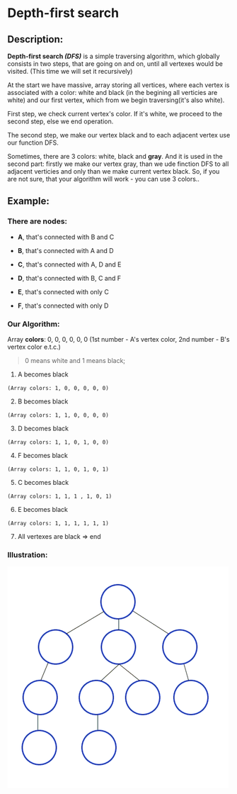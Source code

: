 # Depth-first search

## Description:

**Depth-first search _(DFS)_** is a simple traversing algorithm, which globally consists in two steps, that are going on and on, until all vertexes would be visited. (This time we will set it recursively)

At the start we have massive, array storing all vertices, where each vertex is associated with a color: white and black (in the begining all verticies are white) and our first vertex, which from we begin traversing(it's also white). 

First step, we check current vertex's color. If it's white, we proceed to the second step, else we end operation.

The second step, we make our vertex black and to each adjacent vertex use our function DFS.

Sometimes, there are 3 colors: white, black and __gray__. And it is used in the second part: firstly we make our vertex gray, than we ude finction DFS to all adjacent verticies and only than we make current vertex black. So, if you are not sure, that your algorithm will work - you can use 3 colors..

## Example:

### There are nodes: 
- **A**, that's connected with B and C

- **B**, that's connected with A and D

- **C**, that's connected with A, D and E

- **D**, that's connected with B, C and F

- **E**, that's connected with only C

- **F**, that's connected with only D

### Our Algorithm:

Array **colors**: 0, 0, 0, 0, 0, 0 (1st number - A's vertex color, 2nd number - B's vertex color e.t.c.)
> 0 means white and 1 means black;

1. A becomes black
```
(Array colors: 1, 0, 0, 0, 0, 0)
```
2. B becomes black
```
(Array colors: 1, 1, 0, 0, 0, 0)
```
3. D becomes black
```
(Array colors: 1, 1, 0, 1, 0, 0)
```
4. F becomes black
```
(Array colors: 1, 1, 0, 1, 0, 1)
```
5. C becomes black
```
(Array colors: 1, 1, 1 , 1, 0, 1)
```
6. E becomes black
```
(Array colors: 1, 1, 1, 1, 1, 1)
```
7. All vertexes are black => end


### Illustration:

![alt text](https://github.com/RuS2m/CODE/blob/master/DFS/DFS.gif "DFS")

